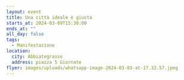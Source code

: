 ```yaml
---
layout: event
title: Una città ideale è giusta
starts_at: 2024-03-09T15:30:00
ends_at: ""
all_day: false
tags:
  - Manifestazione
location:
  city: Abbiategrasso
  address: piazza 5 Giornate
flyer: images/uploads/whatsapp-image-2024-03-03-at-17.32.57.jpeg
---
```

